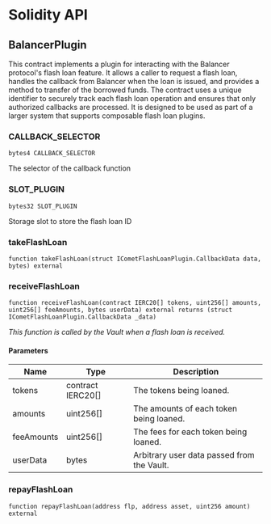 # Solidity API

## BalancerPlugin

This contract implements a plugin for interacting with the Balancer protocol's flash loan feature. It allows a caller to request
a flash loan, handles the callback from Balancer when the loan is issued, and provides a method to transfer of the borrowed funds.
The contract uses a unique identifier to securely track each flash loan operation and ensures that only authorized callbacks are
processed. It is designed to be used as part of a larger system that supports composable flash loan plugins.

### CALLBACK_SELECTOR

```solidity
bytes4 CALLBACK_SELECTOR
```

The selector of the callback function

### SLOT_PLUGIN

```solidity
bytes32 SLOT_PLUGIN
```

Storage slot to store the flash loan ID

### takeFlashLoan

```solidity
function takeFlashLoan(struct ICometFlashLoanPlugin.CallbackData data, bytes) external
```

### receiveFlashLoan

```solidity
function receiveFlashLoan(contract IERC20[] tokens, uint256[] amounts, uint256[] feeAmounts, bytes userData) external returns (struct ICometFlashLoanPlugin.CallbackData _data)
```

_This function is called by the Vault when a flash loan is received._

#### Parameters

| Name | Type | Description |
| ---- | ---- | ----------- |
| tokens | contract IERC20[] | The tokens being loaned. |
| amounts | uint256[] | The amounts of each token being loaned. |
| feeAmounts | uint256[] | The fees for each token being loaned. |
| userData | bytes | Arbitrary user data passed from the Vault. |

### repayFlashLoan

```solidity
function repayFlashLoan(address flp, address asset, uint256 amount) external
```

